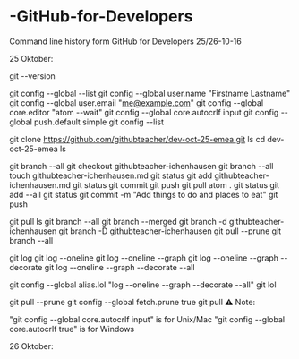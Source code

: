 # -GitHub-for-Developers
Command line history form  GitHub for Developers 25/26-10-16


25 Oktober:

git --version

git config --global --list
git config --global user.name "Firstname Lastname"
git config --global user.email "me@example.com"
git config --global core.editor "atom --wait"
git config --global core.autocrlf input
git config --global push.default simple
git config --list

git clone https://github.com/githubteacher/dev-oct-25-emea.git
ls
cd dev-oct-25-emea
ls

git branch --all
git checkout githubteacher-ichenhausen
git branch --all
touch githubteacher-ichenhausen.md
git status
git add githubteacher-ichenhausen.md
git status
git commit
git push
git pull
atom .
git status
git add --all
git status
git commit -m "Add things to do and places to eat"
git push

git pull
ls
git branch --all
git branch --merged
git branch -d githubteacher-ichenhausen
git branch -D githubteacher-ichenhausen
git pull --prune
git branch --all

git log
git log --oneline
git log --oneline --graph
git log --oneline --graph --decorate
git log --oneline --graph --decorate --all

git config --global alias.lol "log --oneline --graph --decorate --all"
git lol

git pull --prune
git config --global fetch.prune true
git pull
:warning: Note:

"git config --global core.autocrlf input" is for Unix/Mac
"git config --global core.autocrlf true" is for Windows

26 Oktober:
